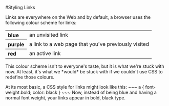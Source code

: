 

#Styling Links

Links are everywhere on the Web and by default, a browser uses the following colour scheme for links:

<table width = 100%>
<tr>
<th align = left>blue</th><td>an unvisited link</td></tr>
<tr>
<th align = left>purple</th><td>a link to a web page that you've previously visited</td></tr>
<tr>
<th align = left>red</th><td>an active link</td></tr>
</table>
<p>
This colour scheme isn't to everyone's taste, but it is what we're stuck with now. At least, it's
what we *would* be stuck with if we couldn't use CSS to redefine those colours.
<p/>
At its most basic, a CSS style for links might look like this:
~~~
a  {
   font-weight:bold;
   color: black
}
~~~
Now, instead of being blue and having a normal font weight, your links appear in bold, black type.
